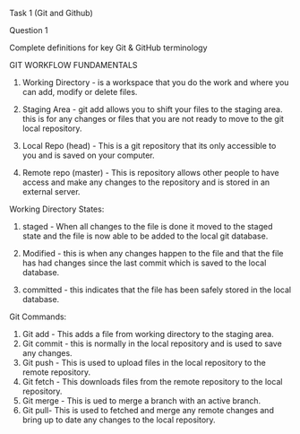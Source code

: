 Task 1 (Git and Github)

Question 1 

Complete definitions for key Git & GitHub terminology

GIT WORKFLOW FUNDAMENTALS

1. Working Directory -  is a workspace that you do the work 
and where you can add, modify or delete files. 

2. Staging Area - git add allows you to shift your files to the staging area. this
is for any changes or files that you are not ready to move to the git local repository.

3. Local Repo (head) - This is a git repository that its only accessible to you and is saved
on your computer. 

4. Remote repo (master) - This is repository allows other people to have access 
and make any changes to the repository and is stored in an external server. 


Working Directory States:

1. staged - When all changes to the file is done it moved to the staged state and 
the file is now able to be added to the local git database.

2. Modified - this is when any changes happen to the file and that the file has had
changes since the last commit which is saved to the local  database. 

3. committed - this indicates that the file has been safely stored in the local database.


Git Commands: 
1. Git add - This adds a file from working directory to the staging area.
2. Git commit - this is normally in the local repository and is used to save any changes.
3. Git push - This is used to upload files in the local repository to the remote repository.
4. Git fetch - This downloads files from the remote repository to the local repository.
5. Git merge - This is ued to merge a branch with an active branch.
6. Git pull- This is used to fetched and merge any remote changes and bring up to date
any changes to the local repository. 
